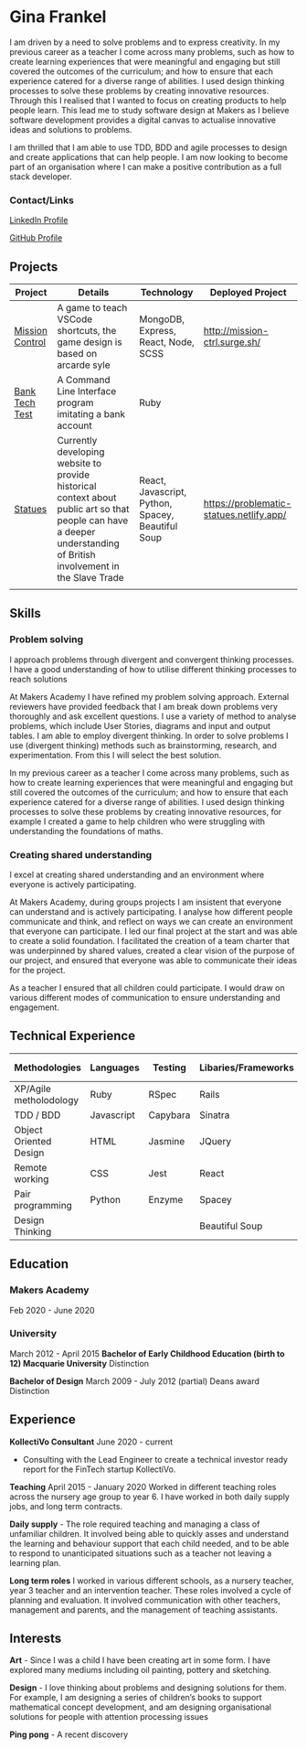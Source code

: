 # Gina Frankel

I am driven by a need to solve problems and to express creativity. In my previous career as a teacher I come across many problems, such as how to create learning experiences that were meaningful and engaging but still covered the outcomes of the curriculum; and how to ensure that each experience catered for a diverse range of abilities. I used design thinking processes to solve these problems by creating innovative resources. Through this I realised that I wanted to focus on creating products to help people learn. This lead me to study software design at Makers as I believe software development provides a digital canvas to actualise innovative ideas and solutions to problems.

I am thrilled that I am able to use TDD, BDD and agile processes to design and create applications that can help people. I am now looking to become part of an organisation where I can make a positive contribution as a full stack developer.

### Contact/Links

[LinkedIn Profile](https://www.linkedin.com/in/gina-frankel-a935961b0/)

[GitHub Profile](https://github.com/gina-frankel)

## Projects

| Project                                                           | Details                                                                                                                                                              | Technology                                        | Deployed Project                         |
| ----------------------------------------------------------------- | -------------------------------------------------------------------------------------------------------------------------------------------------------------------- | ------------------------------------------------- | ---------------------------------------- |
| [Mission Control](https://github.com/tommyrharper/mission-ctrl)   | A game to teach VSCode shortcuts, the game design is based on arcarde syle                                                                                           | MongoDB, Express, React, Node, SCSS               | http://mission-ctrl.surge.sh/            |
| [Bank Tech Test](https://github.com/Gina-Frankel/bank_tech_tests) | A Command Line Interface program imitating a bank account                                                                                                            | Ruby                                              |                                          |
| [Statues](https://github.com/Gina-Frankel/statues)                | Currently developing website to provide historical context about public art so that people can have a deeper understanding of British involvement in the Slave Trade | React, Javascript, Python, Spacey, Beautiful Soup | https://problematic-statues.netlify.app/ |
|                                                                   |                                                                                                                                                                      |                                                   |                                          |


## Skills

### Problem solving

I approach problems through divergent and convergent thinking processes. I have a good understanding of how to utilise different thinking processes to reach solutions

At Makers Academy I have refined my problem solving approach. External reviewers have provided feedback that I am break down problems very thoroughly and ask excellent questions. I use a variety of method to analyse problems, which include User Stories, diagrams and input and output tables. I am able to employ divergent thinking. In order to solve problems I use (divergent thinking) methods such as brainstorming, research, and experimentation. From this I will select the best solution.

In my previous career as a teacher I come across many problems, such as how to create learning experiences that were meaningful and engaging  but still covered the outcomes of the curriculum; and how to ensure that each experience catered for a diverse range of abilities. I used  design thinking processes to solve these problems by creating innovative resources, for example I created a game to help children who were struggling with understanding the foundations of maths. 

### Creating shared understanding

I excel at creating shared understanding and an environment where everyone is actively participating.

At Makers Academy, during groups projects I am insistent that everyone can understand and is actively participating. I analyse how different people communicate and think, and reflect on ways we can create an environment that everyone can participate. I led our final project at the start and was able to create a solid foundation. I facilitated the creation of a team charter that was underpinned by shared values, created a clear vision of the purpose of our project, and ensured that everyone was able to communicate their ideas for the project.

As a teacher I ensured that all children could participate. I would draw on various different modes of communication to ensure understanding and engagement. 

## Technical Experience


| Methodologies          | Languages  | Testing  | Libaries/Frameworks | Databases  | Workflow | Design Tools |
| ---------------------- | ---------- | -------- | ------------------- | ---------- | -------- | ------------ |
| XP/Agile metholodology | Ruby       | RSpec    | Rails               | PostgreSQL | Git      | Sketch       |
| TDD / BDD              | Javascript | Capybara | Sinatra             | SQLite     | TravisCI | Illustrator  |
| Object Oriented Design | HTML       | Jasmine  | JQuery              | MongoDB    | CircleCI | Photoshop    |
| Remote working         | CSS        | Jest     | React               |            | VScode   | InDesign     |
| Pair programming       | Python     | Enzyme   | Spacey              |            | Trello   |              |
| Design Thinking        |            |          | Beautiful Soup      |            |          |              |


## Education

### Makers Academy
Feb 2020 - June 2020

### University 
March 2012 - April 2015
**Bachelor of Early Childhood Education (birth to 12) Macquarie University**
Distinction

**Bachelor of Design**
March 2009 - July 2012 (partial)
Deans award
Distinction

## Experience

**KollectiVo Consultant**
June 2020 - current

- Consulting with the Lead Engineer to create a technical investor ready report for the FinTech startup KollectiVo.

**Teaching**
April 2015 - January 2020
Worked in different teaching roles across the nursery age group to year 6. I have worked in both daily supply jobs, and long term contracts.

**Daily supply** - The role required teaching and managing a class of unfamiliar children. It involved being able to quickly asses and understand the learning and behaviour support that each child needed, and to be able to respond to unanticipated situations such as a teacher not leaving a learning plan.

**Long term roles** I worked in various different schools, as a nursery teacher, year 3 teacher and an intervention teacher.
These roles involved a cycle of planning and evaluation. It involved communication with other teachers, management and parents, and the management of teaching assistants.

## Interests

**Art** - Since I was a child I have been creating art in some form. I have explored many mediums including oil painting, pottery and sketching.

**Design** - I love thinking about problems and designing solutions for them. For example, I am designing a series of children’s books to support mathematical concept development, and am designing organisational solutions for people with attention processing issues

**Ping pong** - A recent discovery
